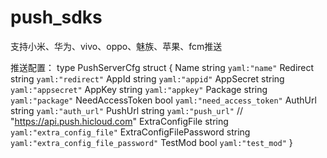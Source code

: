 # push_sdks

支持小米、华为、vivo、oppo、魅族、苹果、fcm推送

推送配置：
type PushServerCfg struct {
	Name                    string `yaml:"name"`
	Redirect                string `yaml:"redirect"`
	AppId                   string `yaml:"appid"`
	AppSecret               string `yaml:"appsecret"`
	AppKey                  string `yaml:"appkey"`
	Package                 string `yaml:"package"`
	NeedAccessToken         bool   `yaml:"need_access_token"`
	AuthUrl                 string `yaml:"auth_url"`
	PushUrl                 string `yaml:"push_url"` // "https://api.push.hicloud.com"
	ExtraConfigFile         string `yaml:"extra_config_file"`
	ExtraConfigFilePassword string `yaml:"extra_config_file_password"`
	TestMod                 bool   `yaml:"test_mod"`
}
